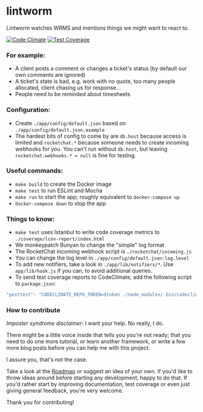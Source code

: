 # lintworm

Lintworm watches WRMS and mentions things we might want to react to.

[![Code Climate](https://codeclimate.com/github/jlabusch/lintworm/badges/gpa.svg)](https://codeclimate.com/github/jlabusch/lintworm)
[![Test Coverage](https://codeclimate.com/github/jlabusch/lintworm/badges/coverage.svg)](https://codeclimate.com/github/jlabusch/lintworm/coverage)


### For example:

 - A client posts a comment or changes a ticket's status (by default our own comments are ignored)
 - A ticket's state is bad, e.g. work with no quote, too many people allocated, client chasing us for response&hellip;
 - People need to be reminded about timesheets

### Configuration:

 - Create `./app/config/default.json` based on `./app/config/default.json.example`
 - The hardest bits of config to come by are `db.host` because access is limited and `rocketchat.*` because someone needs to create incoming webhooks for you. You can't run without `db.host`, but leaving `rocketchat.webhooks.* = null` is fine for testing.

### Useful commands:

 - `make build` to create the Docker image
 - `make test` to run ESLint and Mocha
 - `make run` to start the app; roughly equivalent to `docker-compose up`
 - `docker-compose down` to stop the app

### Things to know:

 - `make test` uses Istanbul to write code coverage metrics to `./coverage/lcov-report/index.html`
 - We monkeypatch Bunyan to change the "simple" log format
 - The RocketChat incoming webhook script is `./rocketchat/incoming.js`
 - You can change the log level in `./app/config/default.json:log.level`
 - To add new notifiers, take a look in `./app/lib/notifiers/*`. Use `app/lib/hook.js` if you can, to avoid additional queries.
 - To send test coverage reports to CodeClimate, add the following script to `package.json`:

```javascript
"posttest": "CODECLIMATE_REPO_TOKEN=$token ./node_modules/.bin/codeclimate-test-reporter < ./coverage/lcov.info",
```

### How to contribute

*Imposter syndrome disclaimer*: I want your help. No really, I do.

There might be a little voice inside that tells you you're not ready; that you need to do one more tutorial, or learn another framework, or write a few more blog posts before you can help me with this project.

I assure you, that's not the case.

Take a look at the [Roadmap](https://github.com/jlabusch/lintworm/projects/1) or suggest an idea of your own. If you'd like to throw ideas around before starting any development, happy to do that. If you'd rather start by improving documentation, test coverage or even just giving general feedback, you're very welcome.

Thank you for contributing!
